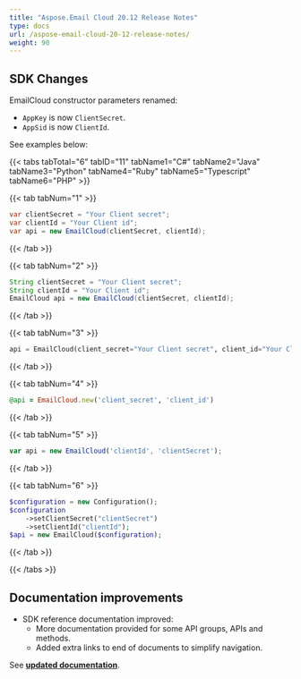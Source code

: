 ```yaml
---
title: "Aspose.Email Cloud 20.12 Release Notes"
type: docs
url: /aspose-email-cloud-20-12-release-notes/
weight: 90
---
```


## **SDK Changes**

EmailCloud constructor parameters renamed:
- `AppKey` is now `ClientSecret`.
- `AppSid` is now `ClientId`.

See examples below:

{{< tabs tabTotal="6" tabID="11" tabName1="C#" tabName2="Java" tabName3="Python" tabName4="Ruby" tabName5="Typescript" tabName6="PHP" >}}

{{< tab tabNum="1" >}}

```csharp
var clientSecret = "Your Client secret";
var clientId = "Your Client id";
var api = new EmailCloud(clientSecret, clientId);
```

{{< /tab >}}

{{< tab tabNum="2" >}}

```java
String clientSecret = "Your Client secret";
String clientId = "Your Client id";
EmailCloud api = new EmailCloud(clientSecret, clientId);
```

{{< /tab >}}

{{< tab tabNum="3" >}}

```python
api = EmailCloud(client_secret="Your Client secret", client_id="Your Client id")
```

{{< /tab >}}

{{< tab tabNum="4" >}}

```ruby
@api = EmailCloud.new('client_secret', 'client_id')
```

{{< /tab >}}

{{< tab tabNum="5" >}}

```javascript
var api = new EmailCloud('clientId', 'clientSecret');
```

{{< /tab >}}

{{< tab tabNum="6" >}}

```php
$configuration = new Configuration();
$configuration
	->setClientSecret("clientSecret")
	->setClientId("clientId");
$api = new EmailCloud($configuration);
```

{{< /tab >}}

{{< /tabs >}}

## **Documentation improvements**

- SDK reference documentation improved:
  - More documentation provided for some API groups, APIs and methods.
  - Added extra links to end of documents to simplify navigation.

See [**updated documentation**](/email/reference-api/).
